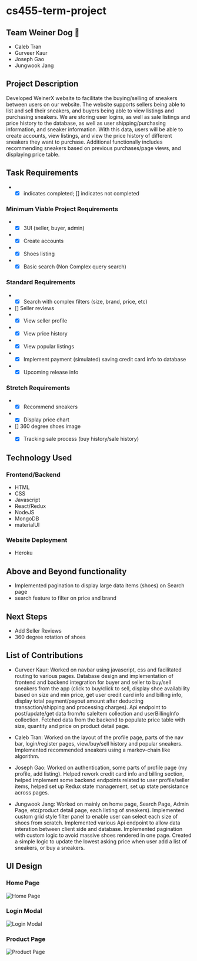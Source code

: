 # cs455-term-project

## Team Weiner Dog :dog: ##
* Caleb Tran 
* Gurveer Kaur 
* Joseph Gao
* Jungwook Jang 

## Project Description ##

Developed WeinerX website to facilitate the buying/selling of sneakers between users on our website. The website supports sellers being able to list and sell their sneakers, and buyers being able to view listings and purchasing sneakers. We are storing user logins, as well as sale listings and price history to the database, as well as user shipping/purchasing information, and sneaker information. With this data, users will be able to create accounts, view listings, and view the price history of different sneakers they want to purchase. Additional functionally includes recommending sneakers based on previous purchases/page views, and displaying price table.  

## Task Requirements ##
* - [x] indicates completed; [] indicates not completed
### Minimum Viable Project Requirements ###
* - [x] 3UI (seller, buyer, admin) 
* - [x] Create accounts
* - [x] Shoes listing
* - [x] Basic search (Non Complex query search)

### Standard Requirements ###
* - [x] Search with complex filters (size, brand, price, etc)
*   [] Seller reviews 
* - [x] View seller profile
* - [x] View price history 
* - [x] View popular listings 
* - [x] Implement payment (simulated) saving credit card info to database
* - [x] Upcoming release info

### Stretch Requirements ###
* - [x] Recommend sneakers
* - [x] Display price chart
*   [] 360 degree shoes image
* - [x] Tracking sale process (buy history/sale history)

## Technology Used ##

### Frontend/Backend ### 
* HTML 
* CSS 
* Javascript 
* React/Redux
* NodeJS 
* MongoDB
* materialUI 

### Website Deployment ### 
* Heroku

## Above and Beyond functionality ##
* Implemented pagination to display large data items (shoes) on Search page
* search feature to filter on price and brand

## Next Steps ##
* Add Seller Reviews
* 360 degree rotation of shoes

## List of Contributions ##
* Gurveer Kaur: Worked on navbar using javascript, css and facilitated routing to various pages. Database design and implementation of frontend and backend integration for buyer and seller to buy/sell sneakers from the app (click to buy/click to sell, display shoe availability based on size and min price, get user credit card info and billing info, display total payment/payout amount after deducting transaction/shipping and processing charges). Api endpoint to post/update/get data from/to saleItem collection and userBillingInfo collection.
Fetched data from the backend to populate price table with size, quantity and price on product detail page.

* Caleb Tran: Worked on the layout of the profile page, parts of the nav bar, login/register pages, view/buy/sell history and popular sneakers. Implemented recommended sneakers using a markov-chain like algorithm. 

* Joseph Gao: Worked on authentication, some parts of profile page (my profile, add listing). Helped rework credit card info and billing section, helped implement some backend endpoints related to user profile/seller items, helped set up Redux state management, set up state persistance across pages. 

* Jungwook Jang: Worked on mainly on home page, Search Page, Admin Page, etc(product detail page, each listing of sneakers). Implemented custom grid style filter panel to enable user can select each size of shoes from scratch. Implemented various Api endpoint to allow data interation between client side and database. Implemented pagination with custom logic to avoid massive shoes rendered in one page. Created a simple logic to update the lowest asking price when user add a list of sneakers, or buy a sneakers.

## UI Design ## 

### Home Page ###

![Home Page](https://user-images.githubusercontent.com/44458556/119916175-e2cae480-bf18-11eb-91d9-eb23e3bb659b.png)

### Login Modal ### 

![Login Modal](https://user-images.githubusercontent.com/44458556/119916332-2faebb00-bf19-11eb-8a2c-b7d41347c6ea.png)

### Product Page ### 

![Product Page](https://user-images.githubusercontent.com/44458556/119916396-4ce38980-bf19-11eb-97bf-d565bb0cccf7.png)



